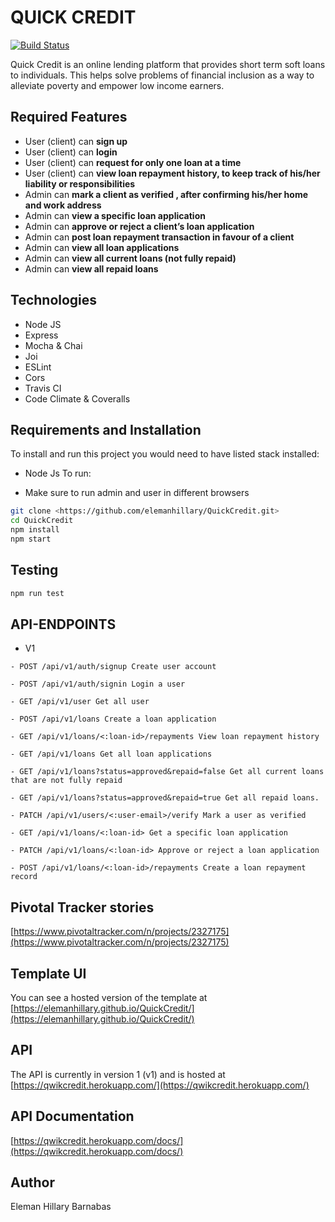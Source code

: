 # QUICK CREDIT

[![Build Status](https://travis-ci.org/elemanhillary/QuickCredit.svg?branch=develop-v2)](https://travis-ci.org/elemanhillary/QuickCredit)

Quick Credit is an online lending platform that provides short term soft loans to individuals. This helps solve problems of financial inclusion as a way to alleviate poverty and empower low income earners.

## Required Features

- User (client) can **sign up**
- User (client) can **login**
- User (client) can **request for only one loan at a time**
- User (client) can **view loan repayment history, to keep track of his/her liability or responsibilities**
- Admin can **mark a client as verified , after confirming his/her home and work address**
- Admin can **view a specific loan application**
- Admin can **approve or reject a client’s loan application**
- Admin can **post loan repayment transaction in favour of a client**
- Admin can **view all loan applications**
- Admin can **view all current loans (not fully repaid)**
- Admin can **view all repaid loans**


## Technologies

- Node JS
- Express
- Mocha & Chai
- Joi
- ESLint
- Cors
- Travis CI
- Code Climate & Coveralls

## Requirements and Installation

To install and run this project you would need to have listed stack installed:

- Node Js
To run:

- Make sure to run admin and user in different browsers
```sh
git clone <https://github.com/elemanhillary/QuickCredit.git>
cd QuickCredit
npm install
npm start
```

## Testing

```sh
npm run test
```

## API-ENDPOINTS

- V1

`- POST /api/v1/auth/signup Create user account`

`- POST /api/v1/auth/signin Login a user`

`- GET /api/v1/user Get all user`

`- POST /api/v1/loans Create a loan application`

`- GET /api/v1/loans/<:loan-id>/repayments View loan repayment history`

`- GET /api/v1/loans Get all loan applications`

`- GET /api/v1/loans?status=approved&repaid=false Get all current loans that are not fully repaid`

`- GET /api/v1/loans?status=approved&repaid=true Get all repaid loans.`

`- PATCH /api/v1/users/<:user-email>/verify Mark a user as verified`

`- GET /api/v1/loans/<:loan-id> Get a specific loan application`

`- PATCH /api/v1/loans/<:loan-id> Approve or reject a loan application`

`- POST /api/v1/loans/<:loan-id>/repayments Create a loan repayment record`


## Pivotal Tracker stories

[https://www.pivotaltracker.com/n/projects/2327175](https://www.pivotaltracker.com/n/projects/2327175)

## Template UI

You can see a hosted version of the template at [https://elemanhillary.github.io/QuickCredit/](https://elemanhillary.github.io/QuickCredit/)

## API

The API is currently in version 1 (v1) and is hosted at
[https://qwikcredit.herokuapp.com/](https://qwikcredit.herokuapp.com/)

## API Documentation

[https://qwikcredit.herokuapp.com/docs/](https://qwikcredit.herokuapp.com/docs/)

## Author

Eleman Hillary Barnabas


